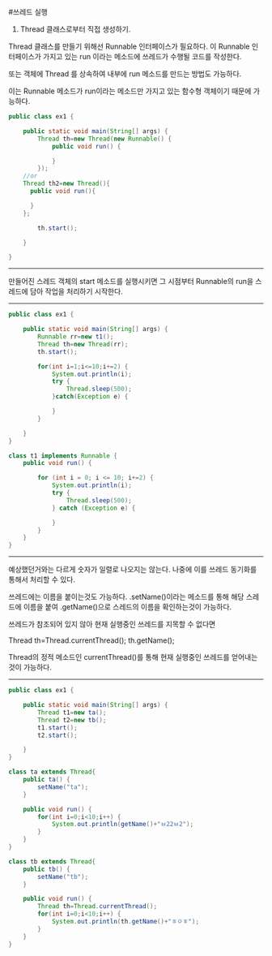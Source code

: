 #쓰레드 실행  
1. Thread 클래스로부터 직접 생성하기.

Thread 클래스를 만들기 위해선 Runnable 인터페이스가 필요하다. 이 Runnable 인터페이스가 가지고 있는
run 이라는 메소드에 쓰레드가 수행될 코드를 작성한다.

또는 객체에 Thread 를 상속하여 내부에 run 메소드를 만드는 방법도 가능하다.

이는 Runnable 메소드가 run이라는 메소드만 가지고 있는 함수형 객체이기 때문에 가능하다.
```java
public class ex1 {

	public static void main(String[] args) {
		Thread th=new Thread(new Runnable() {
			public void run() {

			}
		});
    //or
    Thread th2=new Thread(){
      public void run(){

      }
    };

		th.start();

	}

}
```

---

만들어진 스레드 객체의 start 메소드를 실행시키면 그 시점부터 Runnable의 run을 스레드에 담아 작업을 처리하기 시작한다.

---
```java
public class ex1 {

	public static void main(String[] args) {
		Runnable rr=new t1();
		Thread th=new Thread(rr);
		th.start();

		for(int i=1;i<=10;i+=2) {
			System.out.println(i);
			try {
				Thread.sleep(500);
			}catch(Exception e) {

			}
		}

	}
}

class t1 implements Runnable {
	public void run() {

		for (int i = 0; i <= 10; i+=2) {
			System.out.println(i);
			try {
				Thread.sleep(500);
			} catch (Exception e) {

			}
		}
	}
}
```
---

예상했던거와는 다르게 숫자가 일렬로 나오지는 않는다. 나중에 이를 쓰레드 동기화를 통해서 처리할 수 있다.

쓰레드에는 이름을 붙이는것도 가능하다.
.setName()이라는 메소드를 통해 해당 스레드에 이름을 붙여 .getName()으로 스레드의 이름을 확인하는것이 가능하다.

쓰레드가 참조되어 있지 않아 현재 실행중인 쓰레드를 지목할 수 없다면

Thread th=Thread.currentThread();
th.getName();

Thread의 정적 메소드인 currentThread()를 통해 현재 실행중인 쓰레드를 얻어내는것이 가능하다.

---
```java
public class ex1 {

	public static void main(String[] args) {
		Thread t1=new ta();
		Thread t2=new tb();
		t1.start();
		t2.start();

	}
}

class ta extends Thread{
	public ta() {
		setName("ta");
	}

	public void run() {
		for(int i=0;i<10;i++) {
			System.out.println(getName()+"ㅂ22ㅂ2");
		}
	}
}

class tb extends Thread{
	public tb() {
		setName("tb");
	}

	public void run() {
		Thread th=Thread.currentThread();
		for(int i=0;i<10;i++) {
			System.out.println(th.getName()+"ㅎㅇㅎ");
		}
	}
}
```
